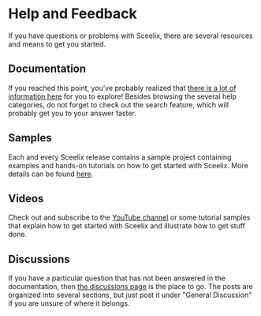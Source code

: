 # Help and Feedback

If you have questions or problems with Sceelix, there are several resources and means to get you started.

## Documentation

If you reached this point, you’ve probably realized that [there is a lot of information here](../Introduction/AboutSceelix) for you to explore! Besides browsing the several help categories, do not forget to check out the search feature, which will probably get you to your answer faster.

## Samples

Each and every Sceelix release contains a sample project containing examples and hands-on tutorials on how to get started with Sceelix. More details can be found [here](ExploringSamples).

## Videos

Check out and subscribe to the [YouTube channel](https://www.youtube.com/channel/UC8ONWvQNJ01JroGpCLJmrsQ) or some tutorial samples that explain how to get started with Sceelix and illustrate how to get stuff done.

## Discussions

If you have a particular question that has not been answered in the documentation, then [the discussions page](https://github.com/Sceelix/Sceelix/discussions) is the place to go. The posts are organized into several sections, but just post it under "General Discussion" if you are unsure of where it belongs.
